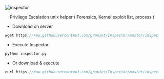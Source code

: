 ![inspector](https://s32.postimg.org/4ta3ofu91/inspector_logo04_bis.png)
<p align="center">Privilege Escalation unix helper ( Forensics, Kernel exploit list, process )</p>

+ Download  on server
```PHP
wget https://raw.githubusercontent.com/graniet/Inspector/master/inspector.py
```
+ Execute Inspector
```PHP
python inspector.py
```

+ Or download & execute
```PHP
curl https://raw.githubusercontent.com/graniet/Inspector/master/inspector.py | python
```
